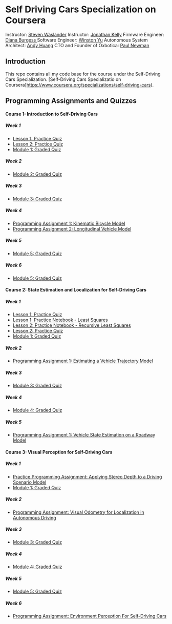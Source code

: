 # Self Driving Cars Specialization on Coursera

Instructor: [Steven Waslander](https://scholar.google.com/citations?user=jY_Bcd8AAAAJ&hl=en)
Instructor: [Jonathan Kelly](https://scholar.google.co.in/citations?user=KtSR8_0AAAAJ&hl=en)
Firmware Engineer: [Diana Burgess ](https://www.linkedin.com/in/dkvandenberg/https://www.linkedin.com/in/dkvandenberg/)
Software Engineer: [Winston Yu]()
Autonomous System Architect: [Andy Huang]()
CTO and Founder of Oxbotica: [Paul Newman](https://uk.linkedin.com/in/paul-newman-13457b15b)

## Introduction

This repo contains all my code base for the course under the Self-Driving Cars Specialization. [Self-Driving Cars Specializatio on Coursera]https://www.coursera.org/specializations/self-driving-cars).

## Programming Assignments and Quizzes

#### Course 1: Introduction to Self-Driving Cars
##### Week 1
  - [Lesson 1: Practice Quiz ](https://github.com/chaitanya-yeole/self-driving-cars-specialization/blob/main/introduction-to-self-driving-cars/W1/Lesson%201%20-%20Practice%20Quiz.pdf)
  - [Lesson 2: Practice Quiz ](https://github.com/chaitanya-yeole/self-driving-cars-specialization/blob/main/introduction-to-self-driving-cars/W1/Lesson%202%20-%20Practice%20Quiz.pdf)
  - [Module 1: Graded Quiz ](https://github.com/chaitanya-yeole/self-driving-cars-specialization/blob/main/introduction-to-self-driving-cars/W1/Module%201%20-%20Graded%20Quiz.pdf)

##### Week 2
 - [Module 2: Graded Quiz](https://github.com/chaitanya-yeole/self-driving-cars-specialization/blob/main/introduction-to-self-driving-cars/W2/Module%202%20-%20Graded%20Quiz.pdf)

##### Week 3
 - [Module 3: Graded Quiz](https://github.com/chaitanya-yeole/self-driving-cars-specialization/blob/main/introduction-to-self-driving-cars/W3/Module%203%20-%20Graded%20Quiz.pdf)

##### Week 4 
 - [Programming Assignment 1: Kinematic Bicycle Model](https://github.com/chaitanya-yeole/self-driving-cars-specialization/blob/main/introduction-to-self-driving-cars/W4/Kinematic_Bicycle_Model.ipynb)
 - [Programming Assignment 2: Longitudinal Vehicle Model](https://github.com/chaitanya-yeole/self-driving-cars-specialization/blob/main/introduction-to-self-driving-cars/W4/Longitudinal_Vehicle_Model.ipynb)

##### Week 5
 - [Module 5: Graded Quiz](https://github.com/chaitanya-yeole/self-driving-cars-specialization/blob/main/introduction-to-self-driving-cars/W5/Module%205%20-%20Graded%20Quiz.pdf)

##### Week 6
 - [Module 5: Graded Quiz](https://github.com/chaitanya-yeole/self-driving-cars-specialization/blob/main/introduction-to-self-driving-cars/W6/Module%206%20-%20Graded%20Quiz.pdf)

#### Course 2: State Estimation and Localization for Self-Driving Cars
##### Week 1
  - [Lesson 1: Practice Quiz ](https://github.com/chaitanya-yeole/self-driving-cars-specialization/blob/main/state-estimation-and-localization-for-self-driving-cars/W1/Lesson%201%20-%20Practice%20Quiz.pdf)
  - [Lesson 1: Practice Notebook - Least Squares](https://github.com/chaitanya-yeole/self-driving-cars-specialization/blob/main/state-estimation-and-localization-for-self-driving-cars/W1/Lesson%201%20-%20Practice%20Notebook%20Least%20Squares.ipynb)
  - [Lesson 2: Practice Notebook - Recursive Least Squares](www.google.com)
  - [Lesson 2: Practice Quiz ](https://github.com/chaitanya-yeole/self-driving-cars-specialization/blob/main/state-estimation-and-localization-for-self-driving-cars/W1/Lesson%202%20-%20Practice%20Quiz.pdf)
  - [Module 1: Graded Quiz](https://github.com/chaitanya-yeole/self-driving-cars-specialization/blob/main/state-estimation-and-localization-for-self-driving-cars/W1/Module%201%20-%20Graded%20Quiz.pdf)

##### Week 2
 - [Programming Assignment 1: Estimating a Vehicle Trajectory Model](https://github.com/chaitanya-yeole/self-driving-cars-specialization/blob/main/introduction-to-self-driving-cars/W4/Longitudinal_Vehicle_Model.ipynb)

##### Week 3
  - [Module 3: Graded Quiz](https://github.com/chaitanya-yeole/self-driving-cars-specialization/blob/main/state-estimation-and-localization-for-self-driving-cars/W3/Module%203%20-%20Graded%20Quiz.pdf)

##### Week 4
  - [Module 4: Graded Quiz](https://github.com/chaitanya-yeole/self-driving-cars-specialization/blob/main/state-estimation-and-localization-for-self-driving-cars/W4/Module%204%20-%20Graded%20Quiz.pdf)

##### Week 5
 - [Programming Assignment 1: Vehicle State Estimation on a Roadway Model](https://github.com/chaitanya-yeole/self-driving-cars-specialization/blob/main/state-estimation-and-localization-for-self-driving-cars/W5/final_project/es_ekf.ipynb)

#### Course 3: Visual Perception for Self-Driving Cars
##### Week 1
 - [Practice Programming Assignment: Applying Stereo Depth to a Driving Scenario Model](https://github.com/chaitanya-yeole/self-driving-cars-specialization/blob/main/visual-perception-for-self-driving-cars/W1/Applying_Stereo_Depth_to_a_Driving_Scenario_practice_assignment.ipynb)
 - [Module 1: Graded Quiz](https://github.com/chaitanya-yeole/self-driving-cars-specialization/blob/main/visual-perception-for-self-driving-cars/W1/Module%201%20-%20Graded%20Quiz.pdf)

##### Week 2
 - [Programming Assignment: Visual Odometry for Localization in Autonomous Driving ](https://github.com/chaitanya-yeole/self-driving-cars-specialization/blob/main/visual-perception-for-self-driving-cars/W2/visual_odometry_for_localization_in_autonomous_driving.ipynb)

##### Week 3
- [Module 3: Graded Quiz](https://github.com/chaitanya-yeole/self-driving-cars-specialization/blob/main/visual-perception-for-self-driving-cars/W3/Module%203%20-%20Graded%20Quiz.pdf)

##### Week 4
- [Module 4: Graded Quiz](https://github.com/chaitanya-yeole/self-driving-cars-specialization/blob/main/visual-perception-for-self-driving-cars/W4/Module%204%20-%20Graded%20Quiz.pdf)

##### Week 5
- [Module 5: Graded Quiz](https://github.com/chaitanya-yeole/self-driving-cars-specialization/blob/main/visual-perception-for-self-driving-cars/W5/Module%205%20-%20Graded%20Quiz.pdf)

##### Week 6
 - [Programming Assignment: Environment Perception For Self-Driving Cars ](https://github.com/chaitanya-yeole/self-driving-cars-specialization/blob/main/visual-perception-for-self-driving-cars/W6/final_project/Environment%20Perception%20For%20Self-Driving%20Cars%20-%20Learner%20-%20v1.ipynb)
 
 